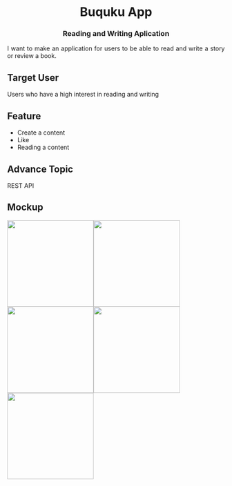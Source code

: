 <h1 align="center">Buquku App </h1>
<h3 align="center"> Reading and Writing Aplication </h3>
<p align="justify"> 
I want to make an application for users to be able to read and write a story or review a book.</p>

## Target User
Users who have a high interest in reading and writing

## Feature
- Create a content
- Like
- Reading a content

## Advance Topic
REST API

## Mockup
<img src="https://user-images.githubusercontent.com/55974755/144592975-076cff01-447e-40e6-8f78-4fbe3d9ccbea.png" width="200"><img src="https://user-images.githubusercontent.com/55974755/144592982-7e2be33f-a370-48a0-851f-07c79f0c8f6d.png" width="200"><img src="https://user-images.githubusercontent.com/55974755/144592988-d7ee3acc-33d6-4cd6-b248-8b853c65d41e.png" width="200"><img src="https://user-images.githubusercontent.com/55974755/144592985-2004ff6d-f90c-43f1-a7e0-08c1fd67d6cb.png" width="200"><img src="https://user-images.githubusercontent.com/55974755/144592980-b39eeea8-698a-49e0-9c10-a2a112b6d16a.png" width="200">


